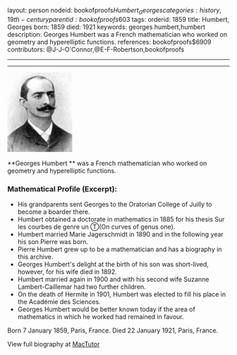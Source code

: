 layout: person
nodeid: bookofproofs$Humbert_Georges
categories: history,19th-century
parentid: bookofproofs$603
tags: 
orderid: 1859
title: Humbert, Georges
born: 1859
died: 1921
keywords: georges humbert,humbert
description: Georges Humbert was a French mathematician who worked on geometry and hyperelliptic functions.
references: bookofproofs$6909
contributors: @J-J-O'Connor,@E-F-Robertson,bookofproofs

---



---

![Humbert_Georges.jpg](https://github.com/bookofproofs/bookofproofs.github.io/blob/main/_sources/_assets/images/portraits/Humbert_Georges.jpg?raw=true)

**Georges Humbert ** was a French mathematician who worked on geometry and hyperelliptic functions.

### Mathematical Profile (Excerpt):
* His grandparents sent Georges to the Oratorian College of Juilly to become a boarder there.
* Humbert obtained a doctorate in mathematics in 1885 for his thesis Sur les courbes de genre un Ⓣ(On curves of genus one).
* Humbert married Marie Jagerschmidt in 1890 and in the following year his son Pierre was born.
* Pierre Humbert grew up to be a mathematician and has a biography in this archive.
* Georges Humbert's delight at the birth of his son was short-lived, however, for his wife died in 1892.
* Humbert married again in 1900 and with his second wife Suzanne Lambert-Caillemar had two further children.
* On the death of Hermite in 1901, Humbert was elected to fill his place in the Académie des Sciences.
* Georges Humbert would be better known today if the area of mathematics in which he worked had remained in favour.

Born 7 January 1859, Paris, France. Died 22 January 1921, Paris, France.

View full biography at [MacTutor](https://mathshistory.st-andrews.ac.uk/Biographies/Humbert_Georges/)
